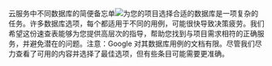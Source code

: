 云服务中不同数据库的简便备忘单![](images/cloud-dbs2.png)为您的项目选择合适的数据库是一项复杂的任务。许多数据库选项，每个都适用于不同的用例，可能很快导致决策疲劳。我们希望这份速查表能够为您提供高层次的指导，帮助您找到与项目需求相符的正确服务，并避免潜在的问题。注意：Google 对其数据库用例的文档有限。尽管我们尽力查看了可用的内容并选择了最佳选项，但有些条目可能需要更准确。